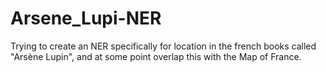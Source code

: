 # Arsene_Lupi-NER
Trying to create an NER specifically for location in the french books called "Arsène Lupin", and at some point overlap this with the Map of France.
